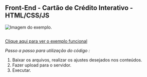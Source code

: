 ## Front-End - Cartão de Crédito Interativo - HTML/CSS/JS
![Imagem do exemplo.](https://www.linguagemdemaquina.com.br/conteudo_github/repositorios_publicos/portifolio/front_end/css/cartao_de_credito/imagens/conteudo_readme/imagem_github.png "Imagem do exemplo")
##

[Clique aqui para ver o exemplo funcional](https://www.linguagemdemaquina.com.br/conteudo_github/repositorios_publicos/portifolio/front_end/css/cartao_de_credito/default.html)

*Passo a passo para utilização do código :*  

1. Baixar os arquivos, realizar os ajustes desejados nos conteúdos.
2. Fazer upload para o servidor.
2. Executar.